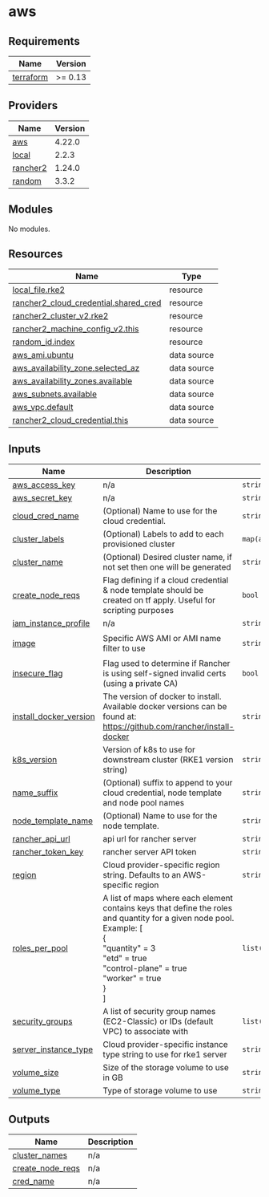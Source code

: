 # aws

<!-- BEGINNING OF PRE-COMMIT-TERRAFORM DOCS HOOK -->
## Requirements

| Name | Version |
|------|---------|
| <a name="requirement_terraform"></a> [terraform](#requirement\_terraform) | >= 0.13 |

## Providers

| Name | Version |
|------|---------|
| <a name="provider_aws"></a> [aws](#provider\_aws) | 4.22.0 |
| <a name="provider_local"></a> [local](#provider\_local) | 2.2.3 |
| <a name="provider_rancher2"></a> [rancher2](#provider\_rancher2) | 1.24.0 |
| <a name="provider_random"></a> [random](#provider\_random) | 3.3.2 |

## Modules

No modules.

## Resources

| Name | Type |
|------|------|
| [local_file.rke2](https://registry.terraform.io/providers/hashicorp/local/latest/docs/resources/file) | resource |
| [rancher2_cloud_credential.shared_cred](https://registry.terraform.io/providers/rancher/rancher2/latest/docs/resources/cloud_credential) | resource |
| [rancher2_cluster_v2.rke2](https://registry.terraform.io/providers/rancher/rancher2/latest/docs/resources/cluster_v2) | resource |
| [rancher2_machine_config_v2.this](https://registry.terraform.io/providers/rancher/rancher2/latest/docs/resources/machine_config_v2) | resource |
| [random_id.index](https://registry.terraform.io/providers/hashicorp/random/latest/docs/resources/id) | resource |
| [aws_ami.ubuntu](https://registry.terraform.io/providers/hashicorp/aws/latest/docs/data-sources/ami) | data source |
| [aws_availability_zone.selected_az](https://registry.terraform.io/providers/hashicorp/aws/latest/docs/data-sources/availability_zone) | data source |
| [aws_availability_zones.available](https://registry.terraform.io/providers/hashicorp/aws/latest/docs/data-sources/availability_zones) | data source |
| [aws_subnets.available](https://registry.terraform.io/providers/hashicorp/aws/latest/docs/data-sources/subnets) | data source |
| [aws_vpc.default](https://registry.terraform.io/providers/hashicorp/aws/latest/docs/data-sources/vpc) | data source |
| [rancher2_cloud_credential.this](https://registry.terraform.io/providers/rancher/rancher2/latest/docs/data-sources/cloud_credential) | data source |

## Inputs

| Name | Description | Type | Default | Required |
|------|-------------|------|---------|:--------:|
| <a name="input_aws_access_key"></a> [aws\_access\_key](#input\_aws\_access\_key) | n/a | `string` | `null` | no |
| <a name="input_aws_secret_key"></a> [aws\_secret\_key](#input\_aws\_secret\_key) | n/a | `string` | `null` | no |
| <a name="input_cloud_cred_name"></a> [cloud\_cred\_name](#input\_cloud\_cred\_name) | (Optional) Name to use for the cloud credential. | `string` | `""` | no |
| <a name="input_cluster_labels"></a> [cluster\_labels](#input\_cluster\_labels) | (Optional) Labels to add to each provisioned cluster | `map(any)` | `{}` | no |
| <a name="input_cluster_name"></a> [cluster\_name](#input\_cluster\_name) | (Optional) Desired cluster name, if not set then one will be generated | `string` | `""` | no |
| <a name="input_create_node_reqs"></a> [create\_node\_reqs](#input\_create\_node\_reqs) | Flag defining if a cloud credential & node template should be created on tf apply. Useful for scripting purposes | `bool` | `true` | no |
| <a name="input_iam_instance_profile"></a> [iam\_instance\_profile](#input\_iam\_instance\_profile) | n/a | `string` | `null` | no |
| <a name="input_image"></a> [image](#input\_image) | Specific AWS AMI or AMI name filter to use | `string` | `"ubuntu-minimal/images/*/ubuntu-bionic-18.04-*"` | no |
| <a name="input_insecure_flag"></a> [insecure\_flag](#input\_insecure\_flag) | Flag used to determine if Rancher is using self-signed invalid certs (using a private CA) | `bool` | `false` | no |
| <a name="input_install_docker_version"></a> [install\_docker\_version](#input\_install\_docker\_version) | The version of docker to install. Available docker versions can be found at: https://github.com/rancher/install-docker | `string` | `"20.10"` | no |
| <a name="input_k8s_version"></a> [k8s\_version](#input\_k8s\_version) | Version of k8s to use for downstream cluster (RKE1 version string) | `string` | `"v1.22.9-rancher1-1"` | no |
| <a name="input_name_suffix"></a> [name\_suffix](#input\_name\_suffix) | (Optional) suffix to append to your cloud credential, node template and node pool names | `string` | `""` | no |
| <a name="input_node_template_name"></a> [node\_template\_name](#input\_node\_template\_name) | (Optional) Name to use for the node template. | `string` | `""` | no |
| <a name="input_rancher_api_url"></a> [rancher\_api\_url](#input\_rancher\_api\_url) | api url for rancher server | `string` | n/a | yes |
| <a name="input_rancher_token_key"></a> [rancher\_token\_key](#input\_rancher\_token\_key) | rancher server API token | `string` | n/a | yes |
| <a name="input_region"></a> [region](#input\_region) | Cloud provider-specific region string. Defaults to an AWS-specific region | `string` | `"us-west-1"` | no |
| <a name="input_roles_per_pool"></a> [roles\_per\_pool](#input\_roles\_per\_pool) | A list of maps where each element contains keys that define the roles and quantity for a given node pool.<br>  Example: [<br>    {<br>      "quantity" = 3<br>      "etd" = true<br>      "control-plane" = true<br>      "worker" = true<br>    }<br>  ] | `list(map(string))` | <pre>[<br>  {<br>    "control-plane": true,<br>    "etcd": true,<br>    "quantity": 3,<br>    "worker": true<br>  }<br>]</pre> | no |
| <a name="input_security_groups"></a> [security\_groups](#input\_security\_groups) | A list of security group names (EC2-Classic) or IDs (default VPC) to associate with | `list(any)` | `[]` | no |
| <a name="input_server_instance_type"></a> [server\_instance\_type](#input\_server\_instance\_type) | Cloud provider-specific instance type string to use for rke1 server | `string` | n/a | yes |
| <a name="input_volume_size"></a> [volume\_size](#input\_volume\_size) | Size of the storage volume to use in GB | `string` | `"32"` | no |
| <a name="input_volume_type"></a> [volume\_type](#input\_volume\_type) | Type of storage volume to use | `string` | `"gp2"` | no |

## Outputs

| Name | Description |
|------|-------------|
| <a name="output_cluster_names"></a> [cluster\_names](#output\_cluster\_names) | n/a |
| <a name="output_create_node_reqs"></a> [create\_node\_reqs](#output\_create\_node\_reqs) | n/a |
| <a name="output_cred_name"></a> [cred\_name](#output\_cred\_name) | n/a |
<!-- END OF PRE-COMMIT-TERRAFORM DOCS HOOK -->
